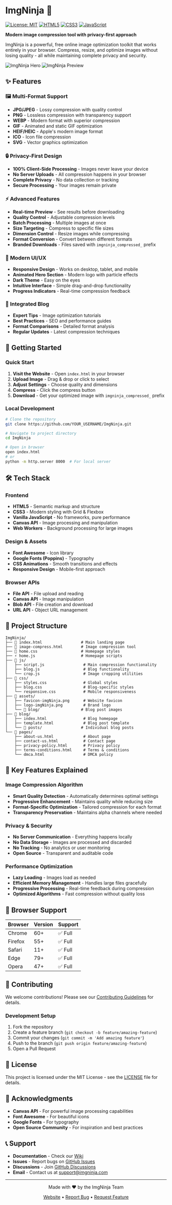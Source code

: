 # ImgNinja 🥷

[![License: MIT](https://img.shields.io/badge/License-MIT-yellow.svg)](https://opensource.org/licenses/MIT)
[![HTML5](https://img.shields.io/badge/HTML5-E34F26?style=flat&logo=html5&logoColor=white)](https://developer.mozilla.org/en-US/docs/Web/HTML)
[![CSS3](https://img.shields.io/badge/CSS3-1572B6?style=flat&logo=css3&logoColor=white)](https://developer.mozilla.org/en-US/docs/Web/CSS)
[![JavaScript](https://img.shields.io/badge/JavaScript-F7DF1E?style=flat&logo=javascript&logoColor=black)](https://developer.mozilla.org/en-US/docs/Web/JavaScript)

**Modern image compression tool with privacy-first approach**

ImgNinja is a powerful, free online image optimization toolkit that works entirely in your browser. Compress, resize, and optimize images without losing quality - all while maintaining complete privacy and security.

![ImgNinja Hero](assets/logo-imgNinja.png)
![ImgNinja Preview](assets/images/Preview.jpeg)

## ✨ Features

### 🖼️ **Multi-Format Support**
- **JPG/JPEG** - Lossy compression with quality control
- **PNG** - Lossless compression with transparency support
- **WEBP** - Modern format with superior compression
- **GIF** - Animated and static GIF optimization
- **HEIF/HEIC** - Apple's modern image format
- **ICO** - Icon file compression
- **SVG** - Vector graphics optimization

### 🔒 **Privacy-First Design**
- **100% Client-Side Processing** - Images never leave your device
- **No Server Uploads** - All compression happens in your browser
- **Complete Privacy** - No data collection or tracking
- **Secure Processing** - Your images remain private

### ⚡ **Advanced Features**
- **Real-time Preview** - See results before downloading
- **Quality Control** - Adjustable compression levels
- **Batch Processing** - Multiple images at once
- **Size Targeting** - Compress to specific file sizes
- **Dimension Control** - Resize images while compressing
- **Format Conversion** - Convert between different formats
- **Branded Downloads** - Files saved with `imgninja_compressed_` prefix

### 🎨 **Modern UI/UX**
- **Responsive Design** - Works on desktop, tablet, and mobile
- **Animated Hero Section** - Modern logo with particle effects
- **Dark Theme** - Easy on the eyes
- **Intuitive Interface** - Simple drag-and-drop functionality
- **Progress Indicators** - Real-time compression feedback

### 📝 **Integrated Blog**
- **Expert Tips** - Image optimization tutorials
- **Best Practices** - SEO and performance guides
- **Format Comparisons** - Detailed format analysis
- **Regular Updates** - Latest compression techniques

## 🚀 Getting Started

### Quick Start
1. **Visit the Website** - Open `index.html` in your browser
2. **Upload Image** - Drag & drop or click to select
3. **Adjust Settings** - Choose quality and dimensions
4. **Compress** - Click the compress button
5. **Download** - Get your optimized image with `imgninja_compressed_` prefix

### Local Development
```bash
# Clone the repository
git clone https://github.com/YOUR_USERNAME/ImgNinja.git

# Navigate to project directory
cd ImgNinja

# Open in browser
open index.html
# or
python -m http.server 8000  # For local server
```

## 🛠️ Tech Stack

### Frontend
- **HTML5** - Semantic markup and structure
- **CSS3** - Modern styling with Grid & Flexbox
- **Vanilla JavaScript** - No frameworks, pure performance
- **Canvas API** - Image processing and manipulation
- **Web Workers** - Background processing for large images

### Design & Assets
- **Font Awesome** - Icon library
- **Google Fonts (Poppins)** - Typography
- **CSS Animations** - Smooth transitions and effects
- **Responsive Design** - Mobile-first approach

### Browser APIs
- **File API** - File upload and reading
- **Canvas API** - Image manipulation
- **Blob API** - File creation and download
- **URL API** - Object URL management

## 📁 Project Structure

```
ImgNinja/
├── 📄 index.html                 # Main landing page
├── 📄 image-compress.html        # Image compression tool
├── 🎨 home.css                   # Homepage styles
├── ⚡ home.js                    # Homepage scripts
├── 📁 js/
│   ├── script.js                 # Main compression functionality
│   ├── blog.js                   # Blog functionality
│   └── crop.js                   # Image cropping utilities
├── 📁 css/
│   ├── styles.css                # Global styles
│   ├── blog.css                  # Blog-specific styles
│   └── responsive.css            # Mobile responsiveness
├── 📁 assets/
│   ├── favicon-imgNinja.png      # Website favicon
│   ├── logo-imgNinja.png         # Brand logo
│   └── 📁 blog/                  # Blog post images
├── 📁 blog/
│   ├── index.html                # Blog homepage
│   ├── template.html             # Blog post template
│   └── 📁 posts/                 # Individual blog posts
└── 📁 pages/
    ├── about-us.html             # About page
    ├── contact-us.html           # Contact page
    ├── privacy-policy.html       # Privacy policy
    ├── terms-conditions.html     # Terms & conditions
    └── dmca.html                 # DMCA policy
```

## 🎯 Key Features Explained

### Image Compression Algorithm
- **Smart Quality Detection** - Automatically determines optimal settings
- **Progressive Enhancement** - Maintains quality while reducing size
- **Format-Specific Optimization** - Tailored compression for each format
- **Transparency Preservation** - Maintains alpha channels where needed

### Privacy & Security
- **No Server Communication** - Everything happens locally
- **No Data Storage** - Images are processed and discarded
- **No Tracking** - No analytics or user monitoring
- **Open Source** - Transparent and auditable code

### Performance Optimization
- **Lazy Loading** - Images load as needed
- **Efficient Memory Management** - Handles large files gracefully
- **Progressive Processing** - Real-time feedback during compression
- **Optimized Algorithms** - Fast compression without quality loss

## 📱 Browser Support

| Browser | Version | Support |
|---------|---------|---------|
| Chrome  | 60+     | ✅ Full |
| Firefox | 55+     | ✅ Full |
| Safari  | 11+     | ✅ Full |
| Edge    | 79+     | ✅ Full |
| Opera   | 47+     | ✅ Full |

## 🤝 Contributing

We welcome contributions! Please see our [Contributing Guidelines](CONTRIBUTING.md) for details.

### Development Setup
1. Fork the repository
2. Create a feature branch (`git checkout -b feature/amazing-feature`)
3. Commit your changes (`git commit -m 'Add amazing feature'`)
4. Push to the branch (`git push origin feature/amazing-feature`)
5. Open a Pull Request

## 📄 License

This project is licensed under the MIT License - see the [LICENSE](LICENSE) file for details.

## 🙏 Acknowledgments

- **Canvas API** - For powerful image processing capabilities
- **Font Awesome** - For beautiful icons
- **Google Fonts** - For typography
- **Open Source Community** - For inspiration and best practices

## 📞 Support

- **Documentation** - Check our [Wiki](../../wiki)
- **Issues** - Report bugs on [GitHub Issues](../../issues)
- **Discussions** - Join [GitHub Discussions](../../discussions)
- **Email** - Contact us at support@imgninja.com

---

<div align="center">
  <p>Made with ❤️ by the ImgNinja Team</p>
  <p>
    <a href="https://imgninja.com">Website</a> •
    <a href="../../issues">Report Bug</a> •
    <a href="../../discussions">Request Feature</a>
  </p>
</div>
